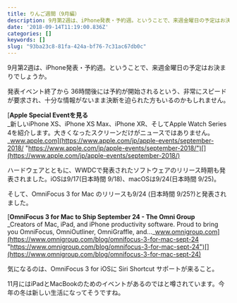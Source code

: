 ```yaml
---
title: りんご週間（9月編）
description: 9月第2週は、iPhone発表・予約週。ということで、来週金曜日の予定はお決まりでしょうか。
date: '2018-09-14T11:19:00.836Z'
categories: []
keywords: []
slug: "93ba23c8-81fa-424a-bf76-7c31ac67db0c"
---
```

9月第2週は、iPhone発表・予約週。ということで、来週金曜日の予定はお決まりでしょうか。

発表イベント終了から 36時間後には予約が開始されるという、非常にスピードが要求され、十分な情報がないまま決断を迫られた方もいるのかもしれません。

[**Apple Special Eventを見る**  
_新しいiPhone XS、iPhone XS Max、iPhone XR、そしてApple Watch Series 4を紹介します。大きくなったスクリーンだけがニュースではありません。_www.apple.com](https://www.apple.com/jp/apple-events/september-2018/ "https://www.apple.com/jp/apple-events/september-2018/")[](https://www.apple.com/jp/apple-events/september-2018/)

ハードウェアとともに、WWDCで発表されたソフトウェアのリリース時期も発表されました。iOSは9/17(日本時間 9/18)、macOSは9/24(日本時間 9/25)。

そして、OmniFocus 3 for Mac のリリースも9/24 (日本時間 9/25?)と発表されました。

[**OmniFocus 3 for Mac to Ship September 24 - The Omni Group**  
_Creators of Mac, iPad, and iPhone productivity software. Proud to bring you OmniFocus, OmniOutliner, OmniGraffle, and…_www.omnigroup.com](https://www.omnigroup.com/blog/omnifocus-3-for-mac-sept-24 "https://www.omnigroup.com/blog/omnifocus-3-for-mac-sept-24")[](https://www.omnigroup.com/blog/omnifocus-3-for-mac-sept-24)

気になるのは、OmniFocus 3 for iOSに Siri Shortcut サポートが来ること。

11月にはiPadとMacBookのためのイベントがあるのではと噂されています。今年の冬は新しい生活になってそうですね。